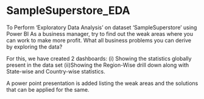 # SampleSuperstore_EDA
To Perform ‘Exploratory Data Analysis’ on dataset ‘SampleSuperstore’ using Power BI
As a business manager, try to find out the weak areas where you can
work to make more profit.
What all business problems you can derive by exploring the data?

For this, we have created 2 dashboards: 
  (i) Showing the statistics globally present in the data set
  (ii)Showing the Region-Wise drill down along with State-wise and Country-wise statistics.
  
A power point presentation is added listing the weak areas and the solutions that can be applied for the same.
